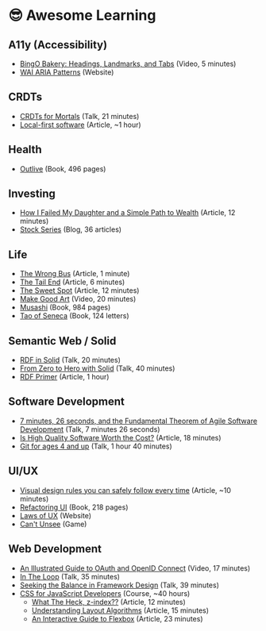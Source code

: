 # 😎 Awesome Learning

## A11y (Accessibility)

- [BingO Bakery: Headings, Landmarks, and Tabs](https://www.youtube.com/watch?v=HE2R86EZPMA) (Video, 5 minutes)
- [WAI ARIA Patterns](https://www.w3.org/WAI/ARIA/apg/patterns/) (Website)

## CRDTs

- [CRDTs for Mortals](https://www.youtube.com/watch?v=DEcwa68f-jY) (Talk, 21 minutes)
- [Local-first software](https://www.inkandswitch.com/local-first/) (Article, ~1 hour)

## Health

- [Outlive](https://peterattiamd.com/outlive/) (Book, 496 pages)

## Investing

- [How I Failed My Daughter and a Simple Path to Wealth](https://jlcollinsnh.com/2011/06/08/how-i-failed-my-daughter-and-a-simple-path-to-wealth/) (Article, 12 minutes)
- [Stock Series](https://jlcollinsnh.com/stock-series/) (Blog, 36 articles)

## Life

- [The Wrong Bus](https://seths.blog/2018/08/the-wrong-bus/) (Article, 1 minute)
- [The Tail End](https://waitbutwhy.com/2015/12/the-tail-end.html) (Article, 6 minutes)
- [The Sweet Spot](https://www.mrmoneymustache.com/2020/08/04/the-sweet-spot/) (Article, 12 minutes)
- [Make Good Art](https://www.youtube.com/watch?v=plWexCID-kA) (Video, 20 minutes)
- [Musashi](https://en.wikipedia.org/wiki/Musashi_(novel)) (Book, 984 pages)
- [Tao of Seneca](https://tim.blog/2017/07/06/tao-of-seneca/) (Book, 124 letters)

## Semantic Web / Solid

- [RDF in Solid](https://youtu.be/FEPabu0_3z0?si=EPEHOnakEb9s0dWs&t=966) (Talk, 20 minutes)
- [From Zero to Hero with Solid](https://www.youtube.com/watch?v=kPzhykRVDuI) (Talk, 40 minutes)
- [RDF Primer](https://www.w3.org/TR/rdf-primer/) (Article, 1 hour)

## Software Development

- [7 minutes, 26 seconds, and the Fundamental Theorem of Agile Software Development](https://www.youtube.com/watch?v=WSes_PexXcA) (Talk, 7 minutes 26 seconds)
- [Is High Quality Software Worth the Cost?](https://www.martinfowler.com/articles/is-quality-worth-cost.html) (Article, 18 minutes)
- [Git for ages 4 and up](https://www.youtube.com/watch?v=1ffBJ4sVUb4) (Talk, 1 hour 40 minutes)

## UI/UX

- [Visual design rules you can safely follow every time](https://anthonyhobday.com/sideprojects/saferules/) (Article, ~10 minutes)
- [Refactoring UI](https://www.refactoringui.com/) (Book, 218 pages)
- [Laws of UX](https://lawsofux.com/) (Website)
- [Can't Unsee](https://cantunsee.space/) (Game)

## Web Development

- [An Illustrated Guide to OAuth and OpenID Connect](https://www.youtube.com/watch?v=t18YB3xDfXI) (Video, 17 minutes)
- [In The Loop](https://www.youtube.com/watch?v=cCOL7MC4Pl0) (Talk, 35 minutes)
- [Seeking the Balance in Framework Design](https://www.youtube.com/watch?v=ANtSWq-zI0s) (Talk, 39 minutes)
- [CSS for JavaScript Developers](https://css-for-js.dev/) (Course, ~40 hours)
    - [What The Heck, z-index??](https://www.joshwcomeau.com/css/stacking-contexts/) (Article, 12 minutes)
    - [Understanding Layout Algorithms](https://www.joshwcomeau.com/css/understanding-layout-algorithms/) (Article, 15 minutes)
    - [An Interactive Guide to Flexbox](https://www.joshwcomeau.com/css/interactive-guide-to-flexbox/) (Article, 23 minutes)
